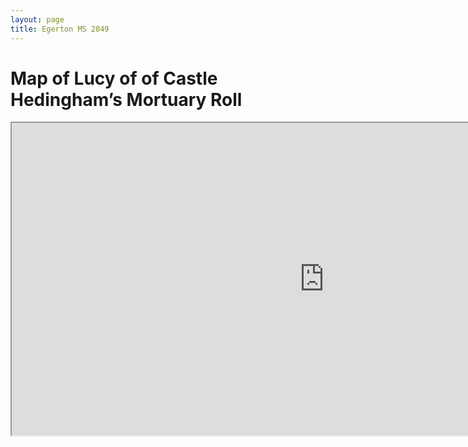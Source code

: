 ```yaml
---
layout: page
title: Egerton MS 2849
---
```


# Map of Lucy of of Castle Hedingham’s Mortuary Roll
<iframe src="https://hannahkim24.github.io/mnm/map/map.html" height="500" width="1000"></iframe>
